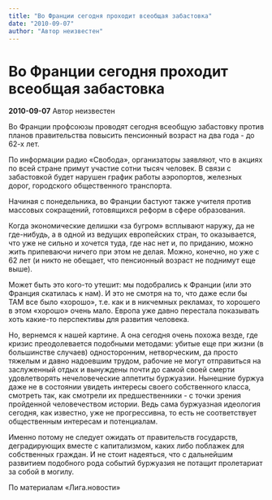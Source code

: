 ```yaml
---
title: "Во Франции сегодня проходит всеобщая забастовка"
date: "2010-09-07"
author: "Автор неизвестен"
---
```


# Во Франции сегодня проходит всеобщая забастовка

**2010-09-07** Автор неизвестен

Во Франции профсоюзы проводят сегодня всеобщую забастовку против планов правительства повысить пенсионный возраст на два года - до 62-х лет.

По информации радио «Свобода», организаторы заявляют, что в акциях по всей стране примут участие сотни тысяч человек. В связи с забастовкой будет нарушен график работы аэропортов, железных дорог, городского общественного транспорта.

Начиная с понедельника, во Франции бастуют также учителя против массовых сокращений, готовящихся реформ в сфере образования.

Когда экономические делишки «за бугром» всплывают наружу, да не где-нибудь, а в одной из ведущих европейских стран, то оказывается, что уже не сильно и хочется туда, где нас нет и, по приданию, можно жить припеваючи ничего при этом не делая. Можно, конечно, но уже с 62 лет (и никто не обещает, что пенсионный возраст не поднимут еще выше).

Может быть это кого-то утешит: мы подобрались к Франции (или это Франция скатилась к нам). И это не смотря на то, что даже если бы ТАМ все было «хорошо», т.е. как и в никчемных рекламах, то хорошего в этом «хорошо» очень мало. Европа уже давно перестала показывать хоть какие-то перспективы для развития человека.

Но, вернемся к нашей картине. А она сегодня очень похожа везде, где кризис преодолевается подобными методами: убитые еще при жизни (в большинстве случаев) односторонним, нетворческим, да просто тяжелым и давно надоевшим трудом, рабочие не могут отправиться на заслуженный отдых и вынуждены почти до самой своей смерти удовлетворять нечеловеческие аппетиты буржуазии. Нынешние буржуа даже не в состоянии увидеть интересы своего собственного класса, смотреть так, как смотрели их предшественники - с точки зрения пройденной человечеством истории. Ведь сама буржуазная идеология сегодня, как известно, уже не прогрессивна, то есть не соответствует общественным интересам и потенциалам.

Именно потому не следует ожидать от правительств государств, деградирующих вместе с капитализмом, каких либо поблажек для собственных граждан. И не стоит надеяться, что с дальнейшим развитием подобного рода событий буржуазия не потащит пролетариат за собой в могилу.

По материалам «Лига.новости»